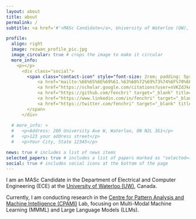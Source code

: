 ```yaml
---
layout: about
title: about
permalink: /
subtitle: <a href='#'>MASc Candidate</a>, University of Waterloo (UW), Canada.

profile:
  align: right
  image: rezwan_profile_pic.jpg
  image_circular: true # crops the image to make it circular
  more_info:
    <p></p>
      <div class="social">
        <span class="contact-icon" style="font-size: 2rem; padding: 5px">
            <a href="mailto:%66%65%6E%69%61.%63%68%72%69%73%74%6F%70%6F%75%6C%6F%75@%67%6D%61%69%6C.%63%6F%6D"><i class="fas fa-envelope"></i></a>
            <a href="https://scholar.google.com/citations?user=nVKZdJkAAAAJ" target="_blank" title="Google Scholar"><i class="ai ai-google-scholar-square"></i></a>
            <a href="https://github.com/fenchri" target="_blank" title="GitHub"><i class="fab fa-github-square"></i></a>
            <a href="https://www.linkedin.com/in/fenchri" target="_blank" title="LinkedIn"><i class="fab fa-linkedin"></i></a>
            <a href="https://twitter.com/fenchri" target="_blank" title="Twitter"><i class="fab fa-twitter-square"></i></a>
        </span>
      </div>
      
  # more_info: >
  #   <p>Address: 200 University Ave W, Waterloo, ON N2L 3G1</p>
  #   <p>123 your address street</p>
  #   <p>Your City, State 12345</p>

news: true # includes a list of news items
selected_papers: true # includes a list of papers marked as "selected={true}"
social: true # includes social icons at the bottom of the page
---
```


I am an MASc Candidate in the Department of Electrical and Computer Engineering (ECE) at the [University of Waterloo (UW)](https://uwaterloo.ca/), Canada. 

Currently, I am conducting research in the [Centre for Pattern Analysis and Machine Intelligence (CPAMI)](https://uwaterloo.ca/centre-pattern-analysis-machine-intelligence/) Lab, focusing on Multi-Modal Machine Learning (MMML) and Large Language Models (LLMs).

<!-- Write your biography here. Tell the world about yourself. Link to your favorite [subreddit](http://reddit.com). You can put a picture in, too. The code is already in, just name your picture `prof_pic.jpg` and put it in the `img/` folder. -->

<!-- Put your address / P.O. box / other info right below your picture. You can also disable any of these elements by editing `profile` property of the YAML header of your `_pages/about.md`. Edit `_bibliography/papers.bib` and Jekyll will render your [publications page](/al-folio/publications/) automatically. -->

<!-- Link to your social media connections, too. This theme is set up to use [Font Awesome icons](https://fontawesome.com/) and [Academicons](https://jpswalsh.github.io/academicons/), like the ones below. Add your Facebook, Twitter, LinkedIn, Google Scholar, or just disable all of them. -->
